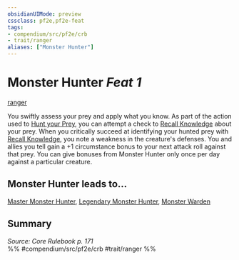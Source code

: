 ```yaml
---
obsidianUIMode: preview
cssclass: pf2e,pf2e-feat
tags:
- compendium/src/pf2e/crb
- trait/ranger
aliases: ["Monster Hunter"]
---
```

# Monster Hunter  *Feat 1*  
[ranger](../../rules/traits/ranger.md)  


You swiftly assess your prey and apply what you know. As part of the action used to [Hunt your Prey](../../rules/actions/hunt-prey.md), you can attempt a check to [Recall Knowledge](../../rules/actions/recall-knowledge.md) about your prey. When you critically succeed at identifying your hunted prey with [Recall Knowledge](../../rules/actions/recall-knowledge.md), you note a weakness in the creature's defenses. You and allies you tell gain a +1 circumstance bonus to your next attack roll against that prey. You can give bonuses from Monster Hunter only once per day against a particular creature.

## Monster Hunter leads to...

[Master Monster Hunter](master-monster-hunter.md), [Legendary Monster Hunter](legendary-monster-hunter.md), [Monster Warden](monster-warden.md)

## Summary

*Source: Core Rulebook p. 171*  
%% #compendium/src/pf2e/crb #trait/ranger %%
